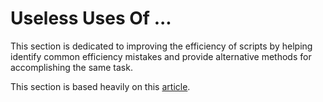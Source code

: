 # Useless Uses Of ...

This section is dedicated to improving the efficiency of scripts by helping identify common efficiency mistakes and
provide alternative methods for accomplishing the same task.


This section is based heavily on this [article](http://porkmail.org/era/unix/award.html).